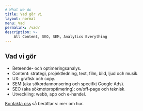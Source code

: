 ```yaml
---
# What we do
title: Vad gör vi
layout: normal
menu: Vad
permalink: /vad/
description: >-
    All Content, SEO, SEM, Analytics Everything
---
```


## Vad vi gör

- Beteende- och optimeringsanalys.
- Content: strategi, projektledning, text, film, bild, ljud och musik.
- UX: grafisk och copy.
- SEM (aka sökordannonsering och specifkt Google Ads).
- SEO (aka sökmotoroptimering): on/off-page och teknisk.
- Utveckling: webb, app och e-handel.

[Kontakta oss](https://reachandmeasure.se/kontakt/) så berättar vi mer om hur.
